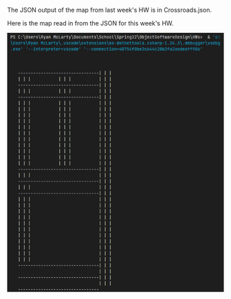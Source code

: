 The JSON output of the map from last week's HW is in Crossroads.json.

Here is the map read in from the JSON for this week's HW.

![](OutputScreenshots/2022-04-12/ReadInJsonMap.png)

